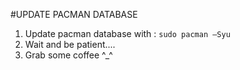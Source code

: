 #UPDATE PACMAN DATABASE
1.	Update pacman database with : `sudo pacman –Syu`
2.	Wait and be patient....
3.	Grab some coffee ^_^
